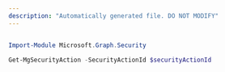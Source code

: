 ```yaml
---
description: "Automatically generated file. DO NOT MODIFY"
---
```


```powershell

Import-Module Microsoft.Graph.Security

Get-MgSecurityAction -SecurityActionId $securityActionId

```